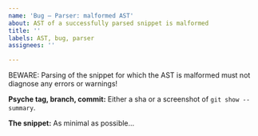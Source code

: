 ```yaml
---
name: 'Bug — Parser: malformed AST'
about: AST of a successfully parsed snippet is malformed
title: ''
labels: AST, bug, parser
assignees: ''

---
```


BEWARE: Parsing of the snippet for which the AST is malformed must not diagnose any errors or warnings!

**Psyche tag, branch, commit:**
Either a sha or a screenshot of `git show --summary`.

**The snippet:**
As minimal as possible…
